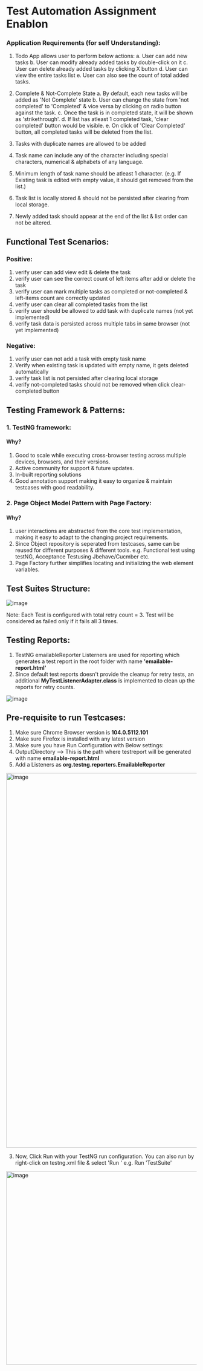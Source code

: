 # Test Automation Assignment Enablon

### Application Requirements (for self Understanding):
1. Todo App allows user to perform below actions:
   a. User can add new tasks
   b. User can modify already added tasks by double-click on it
   c. User can delete already added tasks by clicking X button
   d. User can view the entire tasks list
   e. User can also see the count of total added tasks.

2. Complete & Not-Complete State
   a. By default, each new tasks will be added as 'Not Complete' state
   b. User can change the state from 'not completed' to 'Completed' & vice versa by clicking on radio button against the task.
   c. Once the task is in completed state, it will be shown as 'strikethrough'.
   d. If list has atleast 1 completed task, 'clear completed' button would be visible.
   e. On click of 'Clear Completed' button, all completed tasks will be deleted from the list.

3. Tasks with duplicate names are allowed to be added
4. Task name can include any of the character including special characters, numerical & alphabets of any language.
5. Minimum length of task name should be atleast 1 character. (e.g. If Existing task is edited with empty value, it should get removed from the list.)
6. Task list is locally stored & should not be persisted after clearing from local storage.
7. Newly added task should appear at the end of the list & list order can not be altered.


## Functional Test Scenarios:

### Positive:
1. verify user can add view edit & delete the task
2. verify user can see the correct count of left items after add or delete the task
3. verify user can mark multiple tasks as completed or not-completed & left-items count are correctly updated
4. verify user can clear all completed tasks from the list
5. verify user should be allowed to add task with duplicate names (not yet implemented)
6. verify task data is persisted across multiple tabs in same browser (not yet implemented)

### Negative: ###
1. verify user can not add a task with empty task name
2. Verify when existing task is updated with empty name, it gets deleted automatically
3. verify task list is not persisted after clearing local storage
4. verify not-completed tasks should not be removed when click clear-completed button

## Testing Framework & Patterns:
### 1. TestNG framework:
#### Why?
1. Good to scale while executing cross-browser testing across multiple devices, browsers, and their versions.
2. Active community for support & future updates.
3. In-built reporting solutions 
4. Good annotation support making it easy to organize & maintain testcases with good readability.

### 2. Page Object Model Pattern with Page Factory:
#### Why?
1. user interactions are abstracted from the core test implementation, making it easy to adapt to the changing project requirements.
2. Since Object repository is seperated from testcases, same can be reused for different purposes & different tools. e.g. Functional test using testNG, Acceptance Testusing Jbehave/Cucmber etc.
3. Page Factory further simplifies locating and initializing the web element variables.

## Test Suites Structure:

![image](https://user-images.githubusercontent.com/42365090/188407176-5095f8b3-9d17-4fb0-a0f4-89af4efc376d.png)

Note: Each Test is configured with total retry count = 3. Test will be considered as failed only if it fails all 3 times.

## Testing Reports:
1. TestNG emailableReporter Listerners are used for reporting which generates a test report in the root folder with name **'emailable-report.html'**
2. Since default test reports doesn't provide the cleanup for retry tests, an additional **MyTestListenerAdapter.class** is implemented to clean up the reports for retry counts.

![image](https://user-images.githubusercontent.com/42365090/188405730-a5eebf68-14ea-4506-8d8b-c6a261ead40a.png)


## Pre-requisite to run Testcases: 
1. Make sure Chrome Browser version is **104.0.5112.101**
2. Make sure Firefox is installed with any latest version
2. Make sure you have Run Configuration with Below settings: 
1. OutputDirectory --> This is the path where testreport will be generated with name **emailable-report.html**
2. Add a Listeners as **org.testng.reporters.EmailableReporter**
<img width="991" alt="image" src="https://user-images.githubusercontent.com/42365090/188408121-fbe54d2b-c82a-4a59-b114-db1882d602c7.png">

3. Now, Click Run with your TestNG run configuration. 
You can also run by right-click on testng.xml file & select 'Run <configuration name>'  e.g. Run 'TestSuite' 
<img width="512" alt="image" src="https://user-images.githubusercontent.com/42365090/188409176-9708ceae-362d-4588-a151-b89cae728ced.png">
